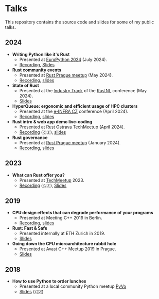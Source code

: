 # Talks
This repository contains the source code and slides for some of my public talks.

## 2024
- **Writing Python like it's Rust**
  - Presented at [EuroPython 2024](https://ep2024.europython.eu/session/writing-python-like-it-s-rust-more-robust-code-with-type-hints) (July 2024).
  - [Recording](https://www.youtube.com/watch?v=OFRLKWacOoA), [Slides](2024/europython/writing-python-like-its-rust/slides.pdf)
- **Rust community events**
  - Presented at [Rust Prague meetup](https://www.meetup.com/rust-prague/events/300566374/) (May 2024).
  - [Recording](https://www.youtube.com/watch?v=HqCRoc75k_o), [slides](2024/rust-prague/rust-community-events/slides.pdf)
- **State of Rust**
  - Presented at the [Industry Track](https://2024.rustnl.org/industry/) of the [RustNL](https://2024.rustnl.org/) conference (May 2024).
  - [Slides](2024/rustnl/state-of-rust/slides.pdf)
- **HyperQueue: ergonomic and efficient usage of HPC clusters**
  - Presented at the [e-INFRA CZ](https://www.e-infra.cz/konference-e-infra-cz) conference (April 2024). 
  - [Recording](https://youtu.be/wIxgKOAM0NE?t=9690), [slides](2024/einfra/hyperqueue/slides.pdf)
- **Rust intro & web app demo live-coding**
  - Presented at [Rust Ostrava TechMeetup](https://www.meetup.com/techmeetupostrava/events/299912212/) (April 2024).
  - [Recording](https://youtu.be/YodMJMP2dfA?t=1438) (🇨🇿), [slides](2024/rust-ostrava/rust-intro-live-demo/slides.pdf)
- **Rust governance**
  - Presented at [Rust Prague meetup](https://www.meetup.com/rust-prague/events/298005196/) (January 2024).
  - [Recording](https://youtu.be/d9_ymbFnzM4?t=1039), [slides](2024/rust-prague/rust-governance/slides.pdf)

## 2023
- **What can Rust offer you?**
  - Presented at [TechMeetup](https://techmeetup.cz) 2023.
  - [Recording](https://www.youtube.com/watch?v=bGVYof8WBSI) (🇨🇿), [Slides](2023/techmeetup-rust/slides.pdf)

## 2019
- **CPU design effects that can degrade performance of your programs**
  - Presented at Meeting C++ 2019 in Berlin.
  - [Recording](https://www.youtube.com/watch?v=ICKIMHCw--Y), [slides](2019/meeting-cpp/slides.pdf)
- **Rust: Fast & Safe**
  - Presented internally at ETH Zurich in 2019.
  - [Slides](2019/rust/slides.pdf)
- **Going down the CPU microarchitecture rabbit hole**
  - Presented at Avast C++ Meetup 2019 in Prague.
  - [Slides](2019/avast-cpp/slides/slides.pdf)

## 2018
- **How to use Python to order lunches**
  - Presented at a local community Python meetup [PyVo](https://pyvo.cz/ostrava-pyvo/2018-11/)
  - [Slides](2018/obedy/slides.pdf) (🇨🇿)
